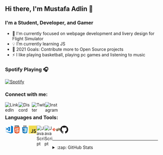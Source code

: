 ## Hi there, I'm Mustafa Adlin 👋


### I'm a Student, Developer, and Gamer

- 🤝 I'm currently focused on webpage development and livery design for Flight Simulator
- 💡 I’m currently learning JS
- 🥅 2021 Goals: Contribute more to Open Source projects
- ⚡ I like playing basketball, playing pc games and listening to music

### Spotify Playing 🎧

[![Spotify](https://mustafadlin.vercel.app/api/spotify)](https://open.spotify.com/user/11160821421?si=EQQF6D6mTumik5Dut7DH4g)

### Connect with me:

[<img align="left" alt="LinkedIn" width="44px" src="https://img.icons8.com/fluent/100/000000/linkedin.png" />][linkedin]
[<img align="left" alt="Discord" width="44px" src="https://img.icons8.com/color/100/000000/discord-new-logo.png" />][discord]
[<img align="left" alt="Twitter" width="44px" src="https://img.icons8.com/fluent/100/000000/twitter.png" />][twitter]
[<img align="left" alt="Instagram" width="44px" src="https://img.icons8.com/fluent/100/000000/instagram-new.png" />][instagram]

<br />

### Languages and Tools:

<img align="left" alt="Visual Studio Code" width="26px" src="https://raw.githubusercontent.com/github/explore/80688e429a7d4ef2fca1e82350fe8e3517d3494d/topics/visual-studio-code/visual-studio-code.png" />
<img align="left" alt="HTML5" width="26px" src="https://raw.githubusercontent.com/github/explore/80688e429a7d4ef2fca1e82350fe8e3517d3494d/topics/html/html.png" />
<img align="left" alt="CSS3" width="26px" src="https://raw.githubusercontent.com/github/explore/80688e429a7d4ef2fca1e82350fe8e3517d3494d/topics/css/css.png" />
<img align="left" alt="JavaScript" width="26px" src="https://raw.githubusercontent.com/github/explore/80688e429a7d4ef2fca1e82350fe8e3517d3494d/topics/javascript/javascript.png" />
<img align="left" alt="JavaScript" width="26px" src="https://img.icons8.com/color/100/000000/adobe-photoshop.png" />
<img align="left" alt="JavaScript" width="26px" src="https://img.icons8.com/color/100/000000/adobe-illustrator.png" />
<img align="left" alt="Git" width="26px" src="https://raw.githubusercontent.com/github/explore/80688e429a7d4ef2fca1e82350fe8e3517d3494d/topics/git/git.png" />
<img align="left" alt="GitHub" width="26px" src="https://raw.githubusercontent.com/github/explore/78df643247d429f6cc873026c0622819ad797942/topics/github/github.png" />

<br />
<br />

---

<details>
  <summary>:zap: GitHub Stats</summary>

  [![Adlin's Github Stats](https://github-readme-stats.vercel.app/api?username=mustafadlin)](https://github.com/anuraghazra/github-readme-stats)

</details>

[discord]: https://discord.com/users/415891576162615296
[instagram]: https://www.instagram.com/mustafadlin/
[linkedin]: https://www.linkedin.com/in/mustafadlin/
[twitter]: https://twitter.com/mustafadlin
